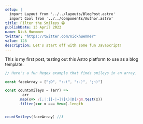 ```yaml
---
setup: |
  import Layout from '../../layouts/BlogPost.astro'
  import Cool from '../../components/Author.astro'
title: Filter the Smileys 😀
publishDate: 13 April 2022
name: Nick Huemmer
twitter: "https://twitter.com/nickhuemmer"
value: 128
description: Let's start off with some fun JavaScript!
---
```


<Cool name={frontmatter.name} href={frontmatter.twitter} />

This is my first post, testing out this Astro platform to use as a blog template.


```javascript
// Here's a fun Regex example that finds smileys in an array.

const faceArray = [";D", ":-(", ":-)", ";~)"]

const countSmileys = (arr) => 
	    arr
      .map(x=> /[;|:][-|~]?[\)|D]/gm.test(x))
      .filter(x=> x === true).length


countSmileys(faceArray) //3

```
